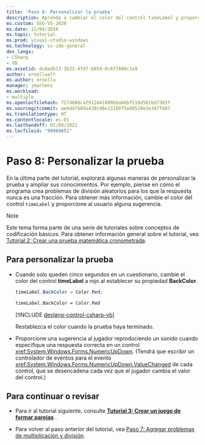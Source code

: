 ```yaml
---
title: 'Paso 8: Personalizar la prueba'
description: Aprenda a cambiar el color del control timeLabel y proporcione al jugador alguna sugerencia.
ms.custom: SEO-VS-2020
ms.date: 11/04/2016
ms.topic: tutorial
ms.prod: visual-studio-windows
ms.technology: vs-ide-general
dev_langs:
- CSharp
- VB
ms.assetid: dc8edb13-1b23-47d7-b859-8c6f7888c1a9
author: ornellaalt
ms.author: ornella
manager: jmartens
ms.workload:
- multiple
ms.openlocfilehash: 727d880caf912441009bda66bf516d501bd7303f
ms.sourcegitcommit: ae6d47b09a439cd0e13180f5e89510e3e347fd47
ms.translationtype: HT
ms.contentlocale: es-ES
ms.lasthandoff: 02/08/2021
ms.locfileid: "99969651"
---
```

# <a name="step-8-customize-the-quiz"></a>Paso 8: Personalizar la prueba

En la última parte del tutorial, explorará algunas maneras de personalizar la prueba y ampliar sus conocimientos. Por ejemplo, piense en cómo el programa crea problemas de división aleatorios para los que la respuesta nunca es una fracción. Para obtener más información, cambie el color del control `timeLabel` y proporcione al usuario alguna sugerencia.

> [!NOTE]
> Este tema forma parte de una serie de tutoriales sobre conceptos de codificación básicos. Para obtener información general sobre el tutorial, vea [Tutorial 2: Crear una prueba matemática cronometrada](../ide/tutorial-2-create-a-timed-math-quiz.md).

## <a name="to-customize-the-quiz"></a>Para personalizar la prueba

- Cuando solo queden cinco segundos en un cuestionario, cambie el color del control **timeLabel** a rojo al establecer su propiedad **BackColor**.

  ```csharp
  timeLabel.BackColor = Color.Red;
  ```

  ```vb
  timeLabel.BackColor = Color.Red
  ```

  [!INCLUDE [devlang-control-csharp-vb](./includes/devlang-control-csharp-vb.md)]

  Restablezca el color cuando la prueba haya terminado.

- Proporcione una sugerencia al jugador reproduciendo un sonido cuando especifique una respuesta correcta en un control <xref:System.Windows.Forms.NumericUpDown>. (Tendrá que escribir un controlador de eventos para el evento <xref:System.Windows.Forms.NumericUpDown.ValueChanged> de cada control, que se desencadena cada vez que el jugador cambia el valor del control.)

## <a name="to-continue-or-review"></a>Para continuar o revisar

- Para ir al tutorial siguiente, consulte **[Tutorial 3: Crear un juego de formar parejas](../ide/tutorial-3-create-a-matching-game.md)** .

- Para volver al paso anterior del tutorial, vea [Paso 7: Agregar problemas de multiplicación y división](../ide/step-7-add-multiplication-and-division-problems.md).
